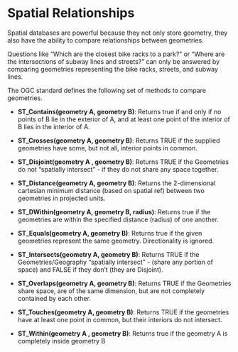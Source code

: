 # Spatial Relationships

Spatial databases are powerful because they not only store geometry, they also have the ability to compare relationships between geometries.

Questions like “Which are the closest bike racks to a park?” or “Where are the intersections of subway lines and streets?” can only be answered by comparing geometries representing the bike racks, streets, and subway lines.

The OGC standard defines the following set of methods to compare geometries.

* **ST_Contains(geometry A, geometry B)**: Returns true if and only if no points of B lie in the exterior of A, and at least one point of the interior of B lies in the interior of A.

* **ST_Crosses(geometry A, geometry B)**: Returns TRUE if the supplied geometries have some, but not all, interior points in common.

* **ST_Disjoint(geometry A , geometry B)**: Returns TRUE if the Geometries do not “spatially intersect” - if they do not share any space together.

* **ST_Distance(geometry A, geometry B)**: Returns the 2-dimensional cartesian minimum distance (based on spatial ref) between two geometries in projected units.

* **ST_DWithin(geometry A, geometry B, radius)**: Returns true if the geometries are within the specified distance (radius) of one another.

* **ST_Equals(geometry A, geometry B)**: Returns true if the given geometries represent the same geometry. Directionality is ignored.

* **ST_Intersects(geometry A, geometry B)**: Returns TRUE if the Geometries/Geography “spatially intersect” - (share any portion of space) and FALSE if they don’t (they are Disjoint).

* **ST_Overlaps(geometry A, geometry B)**: Returns TRUE if the Geometries share space, are of the same dimension, but are not completely contained by each other.

* **ST_Touches(geometry A, geometry B)**: Returns TRUE if the geometries have at least one point in common, but their interiors do not intersect.

* **ST_Within(geometry A , geometry B)**: Returns true if the geometry A is completely inside geometry B
